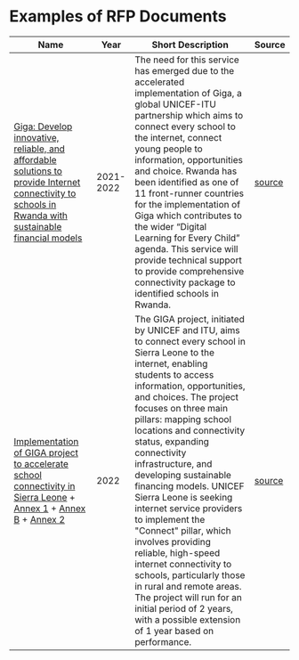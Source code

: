 # Examples of RFP Documents

| Name                          | Year | Short Description                                                                 | Source |
|-------------------------------|------|-----------------------------------------------------------------------------------|--------|
| [Giga: Develop innovative, reliable, and affordable solutions to provide Internet connectivity to schools in Rwanda with sustainable financial models](https://github.com/AI-Unisphere/Internal/blob/main/research/RFP-documents/2021-ToR-Giga%20Pilot-Schools-Connectivity.pdf)   | 2021-2022 | The need for this service has emerged due to the accelerated implementation of Giga, a global UNICEF-ITU partnership which aims to connect every school to the internet, connect young people to information, opportunities and choice. Rwanda has been identified as one of 11 front-runner countries for the implementation of Giga which contributes to the wider “Digital Learning for Every Child” agenda. This service will provide technical support to provide comprehensive connectivity package to identified schools in Rwanda.| [source](https://www.unicef.org/rwanda/media/2941/file)
| [Implementation of GIGA project to accelerate school connectivity in Sierra Leone](https://github.com/AI-Unisphere/Internal/blob/main/research/RFP-documents/LRPS-2022-9173889%20_%20GIGA%20project.pdf) + [Annex 1](https://github.com/AI-Unisphere/Internal/blob/main/research/RFP-documents/LRPS-2022-9173889-%20Financial%20proposal%20template%20_%20Annex%201.pdf) + [Annex B](https://github.com/AI-Unisphere/Internal/blob/main/research/RFP-documents/LRPS-2022-9173889_Terms%20Of%20Reference%20(TOR)_Annex%20B.pdf) + [Annex 2](https://github.com/AI-Unisphere/Internal/blob/main/research/RFP-documents/LRPS-2022-9173889_List%20of%20schools%20_%20Annex%202.xlsx) | 2022 | The GIGA project, initiated by UNICEF and ITU, aims to connect every school in Sierra Leone to the internet, enabling students to access information, opportunities, and choices. The project focuses on three main pillars: mapping school locations and connectivity status, expanding connectivity infrastructure, and developing sustainable financing models. UNICEF Sierra Leone is seeking internet service providers to implement the "Connect" pillar, which involves providing reliable, high-speed internet connectivity to schools, particularly those in rural and remote areas. The project will run for an initial period of 2 years, with a possible extension of 1 year based on performance.            | [source](https://www.ungm.org/Public/Notice/170973)|
